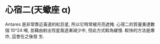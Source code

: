 # 心宿二(天蠍座 α)

Antares 是非常靠近黃道的紅巨星, 所以它時常被月亮遮掩. 心宿二的質量重達數個 10^24
噸, 並藉由射出恆星風逐漸減少中, 但此方式較為緩慢. 較快的方法是爆炸, 這會在之後發
生.
